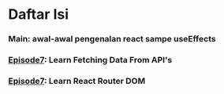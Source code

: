 <h1>Daftar Isi</h1>

<h3>Main: awal-awal pengenalan react sampe useEffects</h3>
<h3><a href="https://github.com/fachry99/reactjs/tree/episode7">Episode7</a>: Learn Fetching Data From API's</h3>
<h3><a href="https://github.com/fachry99/reactjs/tree/episode8">Episode7</a>: Learn React Router DOM</h3>
